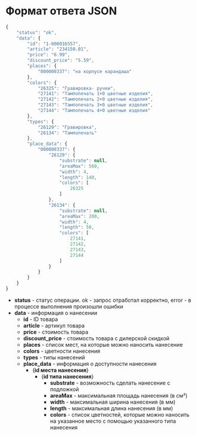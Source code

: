 # Формат ответа JSON

```javascript
{
    "status": "ok",
    "data": {
        "id": "1-000016557",
        "article": "234150.01",
        "price": "6.99",
        "discount_price": "5.59",
        "places": {
            "000000337": "на корпусе карандаша"
        },
        "colors": {
            "26325": "Гравировка- ручки",
            "27141": "Тампопечать 1+0 цветные изделия",
            "27142": "Тампопечать 2+0 цветные изделия",
            "27143": "Тампопечать 3+0 цветные изделия",
            "27144": "Тампопечать 4+0 цветные изделия"
        },
        "types": {
            "26129": "Гравировка",
            "26134": "Тампопечать"
        },
        "place_data": {
            "000000337": {
                "26129": {
                    "substrate": null,
                    "areaMax": 560,
                    "width": 4,
                    "length": 140,
                    "colors": [
                        26325
                    ]
                },
                "26134": {
                    "substrate": null,
                    "areaMax": 200,
                    "width": 4,
                    "length": 50,
                    "colors": [
                        27141,
                        27142,
                        27143,
                        27144
                    ]
                }
            }
        }
    }
}
```

* **status** - статус операции. ok - запрос отработал корректно, error - в процессе выполнения произошли ошибки
* **data** - информация о нанесении
  * **id** - ID товара
  * **article** - артикул товара
  * **price** - стоимость товара
  * **discount\_price** - стоимость товара с дилерской скидкой
  * **places** - список мест, на которые можно наносить нанесение
  * **colors** - цветности нанесения
  * **types** - типы нанесений
  * **place\_data** - информация о доступности нанесения
    * {**id места нанесения**}
      * {**id типа нанесения**}
        * **substrate** - возможность сделать нанесение с подложкой
        * **areaMax** - максимальная площадь нанесения \(в см²\)
        * **width** - максимальная ширина нанесения \(в мм\)
        * **length** - максимальная длина нанесения \(в мм\)
        * **colors** - список цветностей, которые можно наносить на указанное место с помощью указанного типа нанесения


